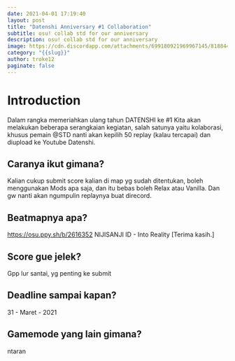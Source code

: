 ```yaml
---
date: 2021-04-01 17:19:40
layout: post
title: "Datenshi Anniversary #1 Collaboration"
subtitle: osu! collab std for our anniversary
description: osu! collab std for our anniversary
image: https://cdn.discordapp.com/attachments/699180921969967145/818844310145204224/unknown.png
category: "{{slug}}"
author: troke12
paginate: false
---
```


# Introduction

Dalam rangka memeriahkan ulang tahun DATENSHI ke #1 
Kita akan melakukan beberapa serangkaian kegiatan, salah satunya yaitu kolaborasi, khusus pemain @STD nanti akan kepilih 50 replay (kalau tercapai) dan diupload ke Youtube Datenshi.

## Caranya ikut gimana?

Kalian cukup submit score kalian di map yg sudah ditentukan, boleh menggunakan Mods apa saja, dan itu bebas boleh Relax atau Vanilla. Dan gw nanti akan ngumpulin replaynya buat direcord.

## Beatmapnya apa?

https://osu.ppy.sh/b/2616352
NIJISANJI ID - Into Reality [Terima kasih.]

## Score gue jelek?

Gpp lur santai, yg penting ke submit

## Deadline sampai kapan?

31 - Maret - 2021 

## Gamemode yang lain gimana?

ntaran
